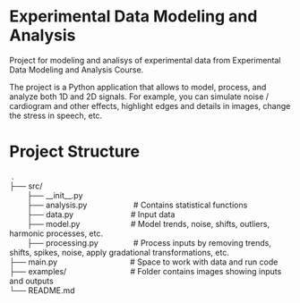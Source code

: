 # Experimental Data Modeling and Analysis
Project for modeling and analisys of experimental data from Experimental Data Modeling and Analysis Course.

The project is a Python application that allows to model, process, and analyze both 1D and 2D signals. For example, you can simulate noise / cardiogram and other effects, highlight edges and details in images, change
the stress in speech, etc.

# Project Structure
 .  
├── src/  
        ├── \_\_init\_\_.py  
        ├── analysis.py                        # Contains statistical functions  
        ├── data.py                          # Input data  
        ├── model.py                       # Model trends, noise, shifts, outliers, harmonic processes, etc.  
        ├── processing.py                # Process inputs by removing trends, shifts, spikes, noise, apply gradational transformations, etc.  
├── main.py                                 # Space to work with data and run code  
├── examples/                             # Folder contains images showing inputs and outputs  
└── README.md
